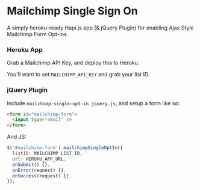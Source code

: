 # Mailchimp Single Sign On

A simply heroku-ready Hapi.js app (& jQuery Plugin) for enabling Ajax Style Mailchimp Form Opt-ins.

### Heroku App

Grab a Mailchimp API Key, and deploy this to Heroku.

You'll want to set `MAILCHIMP_API_KEY` and grab your list ID.

### jQuery Plugin

Include `mailchimp-single-opt-in.jquery.js`, and setup a form like so:

```html
<form id="mailchimp-form">
  <input type="email" />
</form>

```

And JS:

```js
$('#mailchimp-form').mailchimpSingleOptIn({
  listID: MAILCHIMP_LIST_ID,
  url: HEROKU_APP_URL,
  onSubmit() {},
  onError(request) {},
  onSuccess(request) {}
});
```
